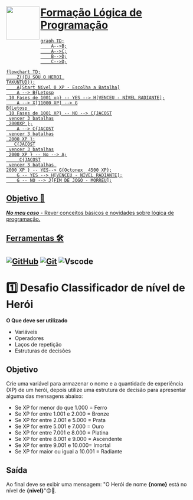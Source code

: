 <h1>
    <a href="https://tenhaexito.blogspot.com/2024/03/imagens-projetos-dio.html">
     <img  align="left" width="90px" src="https://blogger.googleusercontent.com/img/a/AVvXsEgzZVZOmv1rWKBM5vSV2KoRfNWhyuu8xyn2EPCr_fF7IXm7PmaCklvpZNkW6nnzzoRtbgFQlL4cDUKCw3Bqwg2ARfaQTslxQAufFV47h3ySUIS3N8C7MB1cNK_372zSTCjxj7S77aqa6Zl88EazldxcsrSnyJcSsHzPVjONCs5pV4eDUvez2Eox5mgTKtM"></ a>
    <span>Formação Lógica de Programação</span>
</h1>

```mermaid
graph TD;
    A-->B;
    A-->C;
    B-->D;
    C-->D;
```
```mermaid
flowchart TD;
    Z((EU SOU O HEROI 
TAKUNTUD));
    A[Start Nível 0 XP - Escolha a Batalha]
    A --> B{Letosp
 10 Fases de 1001 xp} -- YES --> H[VENCEU - NÍVEL RADIANTE];
    A --> X[11000 XP] --> G
B{Letosp 
 10 Fases de 1001 XP} -- NO --> C{JACOST
 vencer 3 batalhas
 2000XP };
    A --> C{JACOST
 vencer 3 batalhas
 2000 XP };
   C{JACOST
 vencer 3 batalhas
 2000 XP } -- No --> A;
     C{JACOST
 vencer 3 batalhas 
2000 XP } -- YES--> G{Octonex  4500 XP};
    G -- YES --> H[VENCEU - NÍVEL RADIANTE];
    G -- NO --> J[FIM DE JOGO - MORREU];
```  
## Objetivo 🎯
 ***No meu caso*** - Rever conceitos básicos e novidades sobre lógica de programação.

## Ferramentas 🛠️
[![GitHub](https://img.shields.io/badge/GitHub-000?style=for-the-badge&logo=github&logoColor=30A3DC)](https://docs.github.com/)
[![Git](https://img.shields.io/badge/Git-000?style=for-the-badge&logo=git&logoColor=E94D5F)](https://git-scm.com/doc) 
![Vscode](https://img.shields.io/badge/Vscode-007ACC?style=for-the-badge&logo=visual-studio-code&logoColor=white)
---
# 1️⃣ Desafio Classificador de nível de Herói

**O Que deve ser utilizado**

- Variáveis
- Operadores
- Laços de repetição
- Estruturas de decisões

## Objetivo

Crie uma variável para armazenar o nome e a quantidade de experiência (XP) de um herói, depois utilize uma estrutura de decisão para apresentar alguma das mensagens abaixo:

- Se XP for menor do que 1.000 = Ferro
- Se XP for entre 1.001 e 2.000 = Bronze
- Se XP for entre 2.001 e 5.000 = Prata
- Se XP for entre 5.001 e 7.000 = Ouro
- Se XP for entre 7.001 e 8.000 = Platina
- Se XP for entre 8.001 e 9.000 = Ascendente
- Se XP for entre 9.001 e 10.000= Imortal
- Se XP for maior ou igual a 10.001 = Radiante

## Saída

Ao final deve se exibir uma mensagem:
"O Herói de nome **{nome}** está no nível de **{nivel}**"😊💙.
